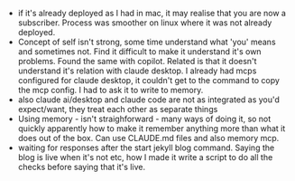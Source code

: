 

- if it's already deployed as I had in mac, it may realise that you are now a subscriber. Process was smoother on linux where it was not already deployed.
- Concept of self isn't strong, some time understand what 'you' means and sometimes not. Find it difficult to make it understand it's own problems. Found the same with copilot. Related is that it doesn't understand it's relation with claude desktop. I already had mcps configured for claude desktop, it couldn't get to the command to copy the mcp config. I had to ask it to write to memory.
- also claude ai/desktop and claude code are not as integrated as you'd expect/want, they treat each other as separate things
- Using memory - isn't straighforward - many ways of doing it, so not quickly apparently how to make it remember anything more than what it does out of the box. Can use CLAUDE.md files and also memory mcp.
- waiting for responses after the start jekyll blog command. Saying the blog is live when it's not etc, how I made it write a script to do all the checks before saying that it's live.
  

